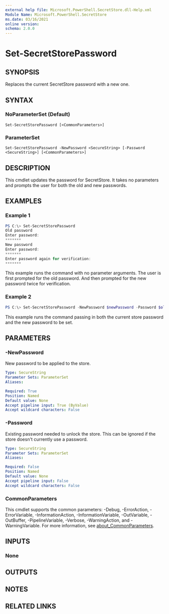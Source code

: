 ```yaml
---
external help file: Microsoft.PowerShell.SecretStore.dll-Help.xml
Module Name: Microsoft.PowerShell.SecretStore
ms.date: 03/16/2021
online version:
schema: 2.0.0
---
```


# Set-SecretStorePassword

## SYNOPSIS
Replaces the current SecretStore password with a new one.

## SYNTAX

### NoParameterSet (Default)

```
Set-SecretStorePassword [<CommonParameters>]
```

### ParameterSet

```
Set-SecretStorePassword -NewPassword <SecureString> [-Password <SecureString>] [<CommonParameters>]
```

## DESCRIPTION

This cmdlet updates the password for SecretStore. It takes no parameters and prompts the user for
both the old and new passwords.

## EXAMPLES

### Example 1

```powershell
PS C:\> Set-SecretStorePassword
Old password
Enter password:
*******
New password
Enter password:
*******
Enter password again for verification:
*******
```

This example runs the command with no parameter arguments. The user is first prompted for the old
password. And then prompted for the new password twice for verification.

### Example 2

```powershell
PS C:\> Set-SecretStorePassword -NewPassword $newPassword -Password $oldPassword
```

This example runs the command passing in both the current store password and the new password to be
set.

## PARAMETERS

### -NewPassword

New password to be applied to the store.

```yaml
Type: SecureString
Parameter Sets: ParameterSet
Aliases:

Required: True
Position: Named
Default value: None
Accept pipeline input: True (ByValue)
Accept wildcard characters: False
```

### -Password

Existing password needed to unlock the store. This can be ignored if the store doesn't currently use
a password.

```yaml
Type: SecureString
Parameter Sets: ParameterSet
Aliases:

Required: False
Position: Named
Default value: None
Accept pipeline input: False
Accept wildcard characters: False
```

### CommonParameters

This cmdlet supports the common parameters: -Debug, -ErrorAction, -ErrorVariable,
-InformationAction, -InformationVariable, -OutVariable, -OutBuffer, -PipelineVariable, -Verbose,
-WarningAction, and -WarningVariable. For more information, see
[about_CommonParameters](http://go.microsoft.com/fwlink/?LinkID=113216).

## INPUTS

### None

## OUTPUTS

## NOTES

## RELATED LINKS
